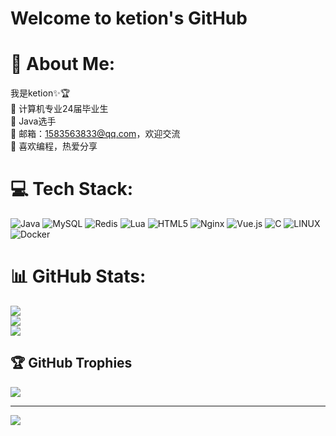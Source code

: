 # Welcome to ketion's GitHub

# 💫 About Me:
我是ketion✨🏆<br>🔭 计算机专业24届毕业生<br>🌱 Java选手<br>💬 邮箱：1583563833@qq.com，欢迎交流<br>💌 喜欢编程，热爱分享


# 💻 Tech Stack:
![Java](https://img.shields.io/badge/java-%23ED8B00.svg?style=for-the-badge&logo=java&logoColor=white) ![MySQL](https://img.shields.io/badge/mysql-%2300f.svg?style=for-the-badge&logo=mysql&logoColor=white) ![Redis](https://img.shields.io/badge/redis-%23DD0031.svg?style=for-the-badge&logo=redis&logoColor=white) ![Lua](https://img.shields.io/badge/lua-%232C2D72.svg?style=for-the-badge&logo=lua&logoColor=white) ![HTML5](https://img.shields.io/badge/html5-%23E34F26.svg?style=for-the-badge&logo=html5&logoColor=white) ![Nginx](https://img.shields.io/badge/nginx-%23009639.svg?style=for-the-badge&logo=nginx&logoColor=white) ![Vue.js](https://img.shields.io/badge/vuejs-%2335495e.svg?style=for-the-badge&logo=vuedotjs&logoColor=%234FC08D) ![C](https://img.shields.io/badge/c-%2300599C.svg?style=for-the-badge&logo=c&logoColor=white) ![LINUX](https://img.shields.io/badge/Linux-FCC624?style=for-the-badge&logo=linux&logoColor=black) ![Docker](https://img.shields.io/badge/docker-%230db7ed.svg?style=for-the-badge&logo=docker&logoColor=white) 
# 📊 GitHub Stats:
![](https://github-readme-stats.vercel.app/api?username=ketion18&theme=radical&hide_border=false&include_all_commits=false&count_private=false)<br/>
![](https://github-readme-streak-stats.herokuapp.com/?user=ketion18&theme=radical&hide_border=false)<br/>
![](https://github-readme-stats.vercel.app/api/top-langs/?username=ketion18&theme=radical&hide_border=false&include_all_commits=false&count_private=false&layout=compact)

## 🏆 GitHub Trophies
![](https://github-profile-trophy.vercel.app/?username=ketion18&theme=radical&no-frame=false&no-bg=false&margin-w=4)

---
[![](https://visitcount.itsvg.in/api?id=ketion18&icon=0&color=0)](https://visitcount.itsvg.in)

<!-- Proudly created with GPRM ( https://gprm.itsvg.in ) -->
